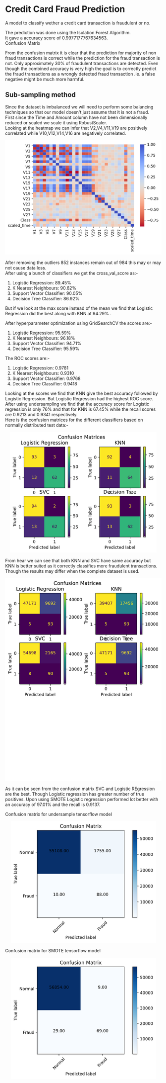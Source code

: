 # Credit Card Fraud Prediction

A model to classify wether a credit card transaction is fraudulent or no.

The prediction was done using the Isolation Forest Algorithm.  
It gave a accuracy score of 0.9977177767634563.  
Confusion Matrix  

From the confusion matrix it is clear that the prediction for majority of non fraud transactions is correct while the prediction for the fraud transaction is not. Only approximately 30% of fraudulent transactions are detected. Even though the combined accuracy is very high the goal is to correctly predict the fraud transactions as a wrongly detected fraud transaction .ie. a false negative might be much more harmful.  

## Sub-sampling method  
Since the dataset is imbalanced we will need to perform some balancing techniques so that our model doesn't just assume that it is not a fraud.  
First since the Time and Amount column have not been dimensionally reduced or scaled we scale it using RobustScaler.  
Looking at the heatmap we can infer that V2,V4,V11,V19 are positively correlated while V10,V12,V14,V16 are negatively correlated.  
 <p align="center">
  <img src="./images/heatmap.png" />  
</p> 

After removing the outliers 852 instances remain out of 984 this may or may not cause data loss.  
After using a bunch of classifiers we get the cross_val_score as:-
1. Logistic Regression: 89.45%
2. K Nearest Neighbours: 90.62%
3. Support Vector Classifier: 90.05%
4. Decision Tree Classifier: 86.92%

But if we look at the max score instead of the mean we find that Logistic Regression did the best along with KNN at 94.29%  .

After hyperparameter optimization using GridSearchCV the scores are:-
1. Logistic Regression: 95.59%
2. K Nearest Neighbours: 96.18%
3. Support Vector Classifier: 94.71%
4. Decision Tree Classifier: 95.59%

The ROC scores are:-
1. Logistic Regression: 0.9781
2. K Nearest Neighbours: 0.9310
3. Support Vector Classifier: 0.9768
4. Decision Tree Classifier: 0.9418

Looking at the scores we find that KNN give the best accuracy followed by Logistic Regression. But Logistic Regression had the highest ROC score.  
After using undersampling we find that the accuracy score for Logistic regression is only 76% and that for KNN is 67.45% while the recall scores are 0.9213 and 0.9341 respectively.  
Here is the confusion matrices for the different classifiers based on normally distributed test data:-
 <p align="center">
  <img src="./images/confmat_nd.png" />  
</p>  

From hear we can see that both KNN and SVC have same accuracy but KNN is better suited as it correctly classifies more fraudulent transactions. Though the results may differ when the complete dataset is used.  
 <p align="center">
  <img src="./images/confmatUS.png" />  
</p>  

As it can be seen from the confusion matrix SVC and Logistic REgression are the best. Though Logistic regression has greater number of true positives.
Upon using SMOTE Logistic regression performed lot better with an accuracy of 97.01% and the recall is 0.9137.  

Confusion matrix for undersample tensorflow model  
 <p align="center">
  <img src="./images/confmatnnus.png" />  
</p>   

Confusion matrix for SMOTE tensorflow model  
 <p align="center">
  <img src="./images/confmatnnsm.png" />  
</p>   
